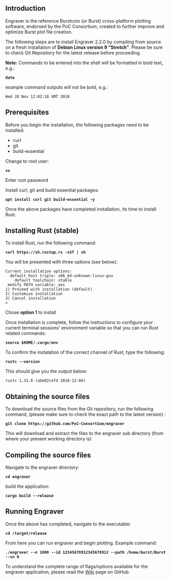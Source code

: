 Introduction
-----------

Engraver is the reference Burstcoin (or Burst) cross-platform plotting software, endorsed by the PoC Consortium, created to further improve and optimize Burst plot file creation.

The following steps are to install Engraver 2.2.0 by compiling from source on a fresh installation of **Debian Linux version 9 “Stretch”**. Please be sure to check Git Repository for the latest release before proceeding.

**Note:** Commands to be entered into the shell will be formatted in bold text, e.g.:

**`date`**

example command outputs will not be bold, e.g.:

`Wed 28 Nov 12:02:18 GMT 2018`

Prerequisites
-------------

Before you begin the installation, the following packages need to be installed:

-   curl
-   git
-   build-essential

Change to root user:

**`su`**

Enter root password

Install curl, git and build essential packages:

**`apt install curl git build-essential -y`**

Once the above packages have completed installation, its time to install Rust.

Installing Rust (stable)
------------------------

To install Rust, run the following command:

**`curl https://sh.rustup.rs -sSf | sh`**

You will be presented with three options (see below):

```
Current installation options:
  default host triple: x86_64-unknown-linux-gnu
    default toolchain: stable
 modify PATH variable: yes
1) Proceed with installation (default)
2) Customize installation
3) Cancel installation
>
```

Chose **option 1** to install

Once installation is complete, follow the instructions to configure your current terminal sessions' environment variable so that you can run Rust related commands:

**`source $HOME/.cargo/env`**

To confirm the instalation of the correct channel of Rust, type the following:

**`rustc --version`**

This should give you the output below:

`rustc 1.31.0 (abe02cefd 2018-12-04)`

Obtaining the source files
--------------------------

To download the source files from the Git repository, run the following command, (please make sure to check the exact path to the latest version) :

**`git clone https://github.com/PoC-Consortium/engraver`**

This will download and extract the files to the engraver sub directory (from where your present working directory is)

Compiling the source files
--------------------------

Navigate to the engraver directory:

**`cd engraver`**

build the application:

**`cargo build --release`**

Running Engraver
----------------

Once the above has completed, navigate to the executable:

**`cd /target/release`**

From here you can run engraver and begin plotting. Example command:

**`./engraver --n 1000 --id 12345678912345678912 --path /home/burst/Burst --sn 0`**

To understand the complete range of flags/options available for the engraver application, please read the [Wiki](https://github.com/PoC-Consortium/engraver/wiki) page on GitHub.
